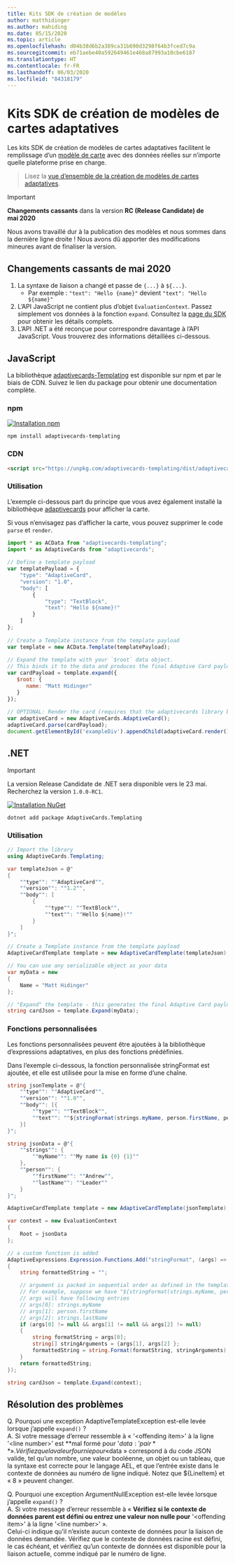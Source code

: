 ```yaml
---
title: Kits SDK de création de modèles
author: matthidinger
ms.author: mahiding
ms.date: 05/15/2020
ms.topic: article
ms.openlocfilehash: d04b38d6b2a389ca31b690d3298f64b3fced7c9a
ms.sourcegitcommit: eb71aebe40a592649461e468a87993a10cbe6187
ms.translationtype: HT
ms.contentlocale: fr-FR
ms.lasthandoff: 06/03/2020
ms.locfileid: "84318179"
---
```

# <a name="adaptive-card-templating-sdks"></a>Kits SDK de création de modèles de cartes adaptatives

Les kits SDK de création de modèles de cartes adaptatives facilitent le remplissage d’un [modèle de carte](language.md) avec des données réelles sur n’importe quelle plateforme prise en charge.

> Lisez la [vue d’ensemble de la création de modèles de cartes adaptatives](index.md).

> [!IMPORTANT] 
> 
> **Changements cassants** dans la version **RC (Release Candidate) de mai 2020**
>
> Nous avons travaillé dur à la publication des modèles et nous sommes dans la dernière ligne droite ! Nous avons dû apporter des modifications mineures avant de finaliser la version.

## <a name="breaking-changes-as-of-may-2020"></a>Changements cassants de mai 2020

1. La syntaxe de liaison a changé et passe de `{...}` à `${...}`. 
    * Par exemple : `"text": "Hello {name}"` devient `"text": "Hello ${name}"`
2. L’API JavaScript ne contient plus d’objet `EvaluationContext`. Passez simplement vos données à la fonction `expand`. Consultez la [page du SDK](sdk.md) pour obtenir les détails complets.
3. L’API .NET a été reconçue pour correspondre davantage à l’API JavaScript. Vous trouverez des informations détaillées ci-dessous.

## <a name="javascript"></a>JavaScript

La bibliothèque [adaptivecards-Templating](https://www.npmjs.com/package/adaptivecards-templating) est disponible sur npm et par le biais de CDN. Suivez le lien du package pour obtenir une documentation complète.

### <a name="npm"></a>npm

[![Installation npm](https://img.shields.io/npm/v/adaptivecards-templating.svg)](https://www.npmjs.com/package/adaptivecards-templating)

```console
npm install adaptivecards-templating
```

### <a name="cdn"></a>CDN

```html
<script src="https://unpkg.com/adaptivecards-templating/dist/adaptivecards-templating.min.js"></script>
``` 


### <a name="usage"></a>Utilisation

L’exemple ci-dessous part du principe que vous avez également installé la bibliothèque [adaptivecards](https://www.npmjs.com/package/adaptivecards) pour afficher la carte. 

Si vous n’envisagez pas d’afficher la carte, vous pouvez supprimer le code `parse` et `render`. 

```js
import * as ACData from "adaptivecards-templating";
import * as AdaptiveCards from "adaptivecards";
 
// Define a template payload
var templatePayload = {
    "type": "AdaptiveCard",
    "version": "1.0",
    "body": [
        {
            "type": "TextBlock",
            "text": "Hello ${name}!"
        }
    ]
};
 
// Create a Template instance from the template payload
var template = new ACData.Template(templatePayload);
 
// Expand the template with your `$root` data object.
// This binds it to the data and produces the final Adaptive Card payload
var cardPayload = template.expand({
   $root: {
      name: "Matt Hidinger"
   }
});
 
// OPTIONAL: Render the card (requires that the adaptivecards library be loaded)
var adaptiveCard = new AdaptiveCards.AdaptiveCard();
adaptiveCard.parse(cardPayload);
document.getElementById('exampleDiv').appendChild(adaptiveCard.render());
```

## <a name="net"></a>.NET 

> [!IMPORTANT] 
> 
> La version Release Candidate de .NET sera disponible vers le 23 mai. Recherchez la version `1.0.0-RC1`.
>

[![Installation NuGet](https://img.shields.io/nuget/vpre/AdaptiveCards.Templating.svg)](https://www.nuget.org/packages/AdaptiveCards.Templating)

```console
dotnet add package AdaptiveCards.Templating
```

### <a name="usage"></a>Utilisation

```cs
// Import the library 
using AdaptiveCards.Templating;
```

```cs
var templateJson = @"
{
    ""type"": ""AdaptiveCard"",
    ""version"": ""1.2"",
    ""body"": [
        {
            ""type"": ""TextBlock"",
            ""text"": ""Hello ${name}!""
        }
    ]
}";

// Create a Template instance from the template payload
AdaptiveCardTemplate template = new AdaptiveCardTemplate(templateJson);

// You can use any serializable object as your data
var myData = new
{
    Name = "Matt Hidinger"
};

// "Expand" the template - this generates the final Adaptive Card payload
string cardJson = template.Expand(myData);
```

### <a name="custom-functions"></a>Fonctions personnalisées

Les fonctions personnalisées peuvent être ajoutées à la bibliothèque d’expressions adaptatives, en plus des fonctions prédéfinies.

Dans l’exemple ci-dessous, la fonction personnalisée stringFormat est ajoutée, et elle est utilisée pour la mise en forme d’une chaîne.
```cs
string jsonTemplate = @"{
    ""type"": ""AdaptiveCard"",
    ""version"": ""1.0"",
    ""body"": [{
        ""type"": ""TextBlock"",
        ""text"": ""${stringFormat(strings.myName, person.firstName, person.lastName)}""
    }]
}";

string jsonData = @"{
    ""strings"": {
        ""myName"": ""My name is {0} {1}""
    },
    ""person"": {
        ""firstName"": ""Andrew"",
        ""lastName"": ""Leader""
    }
}";

AdaptiveCardTemplate template = new AdaptiveCardTemplate(jsonTemplate);

var context = new EvaluationContext
{
    Root = jsonData
};

// a custom function is added
AdaptiveExpressions.Expression.Functions.Add("stringFormat", (args) =>
{
    string formattedString = "";

    // argument is packed in sequential order as defined in the template
    // For example, suppose we have "${stringFormat(strings.myName, person.firstName, person.lastName)}"
    // args will have following entries
    // args[0]: strings.myName
    // args[1]: person.firstName
    // args[2]: strings.lastName
    if (args[0] != null && args[1] != null && args[2] != null) 
    {
        string formatString = args[0];
        string[] stringArguments = {args[1], args[2] };
        formattedString = string.Format(formatString, stringArguments);
    }
    return formattedString;
});

string cardJson = template.Expand(context);
```

## <a name="troubleshooting"></a>Résolution des problèmes
Q. Pourquoi une exception AdaptiveTemplateException est-elle levée lorsque j’appelle ```expand()``` ?   
A. Si votre message d’erreur ressemble à « '\<offending item>' à la ligne '\<line number>' est **mal formé pour '$data : ' pair** ».   
Vérifiez que la valeur fournie pour « $data » correspond à du code JSON valide, tel qu’un nombre, une valeur booléenne, un objet ou un tableau, que la syntaxe est correcte pour le langage AEL, et que l’entrée existe dans le contexte de données au numéro de ligne indiqué. Notez que ${LineItem} et « 8 » peuvent changer.

Q. Pourquoi une exception ArgumentNullException est-elle levée lorsque j’appelle ```expand()``` ?   
A. Si votre message d’erreur ressemble à « **Vérifiez si le contexte de données parent est défini ou entrez une valeur non nulle pour** '\<offending item>' à la ligne '\<line number>' ».   
Celui-ci indique qu’il n’existe aucun contexte de données pour la liaison de données demandée. Vérifiez que le contexte de données racine est défini, le cas échéant, et vérifiez qu’un contexte de données est disponible pour la liaison actuelle, comme indiqué par le numéro de ligne.
